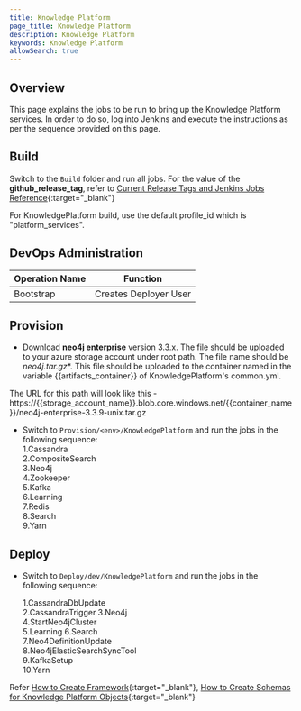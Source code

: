 ```yaml
---
title: Knowledge Platform
page_title: Knowledge Platform
description: Knowledge Platform
keywords: Knowledge Platform
allowSearch: true
--- 
```


## Overview
This page explains the jobs to be run to bring up the Knowledge Platform services. In order to do so, log into Jenkins and execute the instructions as per the sequence provided on this page.

## Build

Switch to the `Build` folder and run all jobs. For the value of the **github_release_tag**, refer to [Current Release Tags and Jenkins Jobs Reference](developer-docs/server-installation/current_release_tags_n_jenkins_jobs){:target="_blank"}

For KnowledgePlatform build, use the default profile_id which is "platform_services".

## DevOps Administration

| Operation Name | Function              |
| -------------- | --------------------- |
| Bootstrap      | Creates Deployer User |

## Provision

*   Download **neo4j enterprise** version 3.3.x. The file should be uploaded to your azure storage account under root path. The file name should be **neo4j*.tar.gz**. This file should be uploaded to the container named in the variable {{artifacts_container}} of KnowledgePlatform's common.yml.

The URL for this path will look like this - https://{{storage_account_name}}.blob.core.windows.net/{{container_name}}/neo4j-enterprise-3.3.9-unix.tar.gz

*   Switch to `Provision/<env>/KnowledgePlatform` and run the jobs in the following sequence:   
    1.Cassandra   
    2.CompositeSearch   
    3.Neo4j   
    4.Zookeeper   
    5.Kafka   
    6.Learning   
    7.Redis   
    8.Search   
    9.Yarn   

## Deploy

*   Switch to `Deploy/dev/KnowledgePlatform` and run the jobs in the following sequence:

    1.CassandraDbUpdate  
    2.CassandraTrigger
    3.Neo4j   
    4.StartNeo4jCluster   
    5.Learning
    6.Search   
    7.Neo4DefinitionUpdate  
    8.Neo4jElasticSearchSyncTool   
    9.KafkaSetup   
    10.Yarn  


Refer [How to Create Framework](developer-docs/how-to-guide/how_to_create_framework_in_sunbird){:target="_blank"}, [How to Create Schemas for Knowledge Platform Objects](developer-docs/server-installation/knowledge-platform-object-schema){:target="_blank"}
